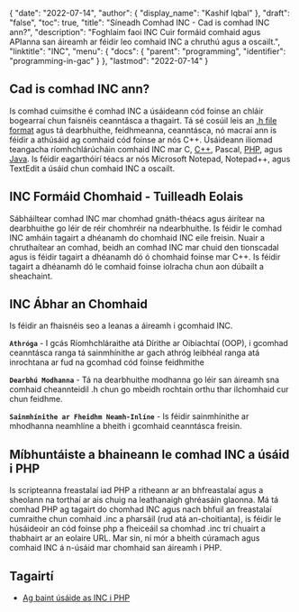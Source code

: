 {
  "date": "2022-07-14",
  "author": {
    "display_name": "Kashif Iqbal"
},
  "draft": "false",
  "toc": true,
  "title": "Síneadh Comhad INC - Cad is comhad INC ann?",
  "description": "Foghlaim faoi INC Cuir formáid comhaid agus APIanna san áireamh ar féidir leo comhaid INC a chruthú agus a oscailt.",
  "linktitle": "INC",
  "menu": {
    "docs": {
      "parent": "programming",
      "identifier": "programming-in-gac"
}
},
  "lastmod": "2022-07-14"
}

## Cad is comhad INC ann?

Is comhad cuimsithe é comhad INC a úsáideann cód foinse an chláir bogearraí chun faisnéis ceanntásca a thagairt. Tá sé cosúil leis an [.h file format](/programming/h/) agus tá dearbhuithe, feidhmeanna, ceanntásca, nó macraí ann is féidir a athúsáid ag comhaid cód foinse ar nós C++. Úsáideann iliomad teangacha ríomhchlárúcháin comhaid INC mar C, [C++](/programming/cpp/), Pascal, [PHP](/programming/php/), agus [Java](/programming/java/). Is féidir eagarthóirí téacs ar nós Microsoft Notepad, Notepad++, agus TextEdit a úsáid chun comhaid INC a oscailt.

## INC Formáid Chomhaid - Tuilleadh Eolais

Sábháiltear comhad INC mar chomhad gnáth-théacs agus áirítear na dearbhuithe go léir de réir chomhréir na ndearbhuithe. Is féidir le comhad INC amháin tagairt a dhéanamh do chomhaid INC eile freisin. Nuair a chruthaítear an comhad, beidh an comhad INC mar chuid den tionscadal agus is féidir tagairt a dhéanamh dó ó chomhaid foinse mar C++. Is féidir tagairt a dhéanamh dó le comhaid foinse iolracha chun aon dúbailt a sheachaint.

## INC Ábhar an Chomhaid

Is féidir an fhaisnéis seo a leanas a áireamh i gcomhaid INC.

**`Athróga`** - I gcás Ríomhchláraithe atá Dírithe ar Oibiachtaí (OOP), i gcomhad ceanntásca ranga tá sainmhínithe ar gach athróg leibhéal ranga atá inrochtana ar fud na gcomhad cód foinse feidhmithe

**`Dearbhú Modhanna`** - Tá na dearbhuithe modhanna go léir san áireamh sna comhaid cheannteidil .h chun go mbeidh rochtain orthu thar ilchomhaid cur chun feidhme.

**`Sainmhínithe ar Fheidhm Neamh-Inlíne`** - Is féidir sainmhínithe ar mhodhanna neamhlíne a bheith i gcomhaid ceanntásca freisin.

## Míbhuntáiste a bhaineann le comhad INC a úsáid i PHP

Is scripteanna freastalaí iad PHP a ritheann ar an bhfreastalaí agus a sheolann na torthaí ar ais chuig na leathanaigh ghréasáin glaonna. Má tá comhad PHP ag tagairt do chomhad INC agus nach bhfuil an freastalaí cumraithe chun comhaid .inc a pharsáil (rud atá an-choitianta), is féidir le húsáideoir an cód foinse php a fheiceáil sa chomhad .inc trí chuairt a thabhairt ar an eolaire URL. Mar sin, ní mór a bheith cúramach agus comhaid INC á n-úsáid mar chomhaid san áireamh i PHP.

## Tagairtí

* [Ag baint úsáide as INC i PHP](https://stackoverflow.com/questions/7129842/what-is-an-inc-and-why-use-it)


